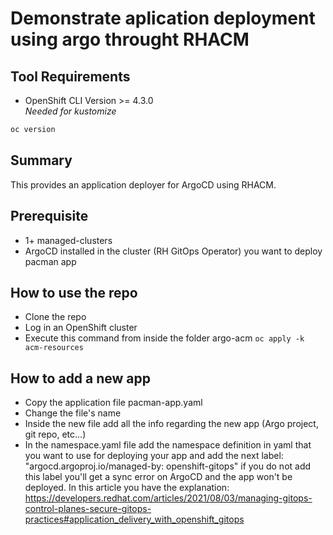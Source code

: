 # Demonstrate aplication deployment using argo throught RHACM
## Tool Requirements
- OpenShift CLI Version >= 4.3.0<br>_Needed for kustomize_
```bash
oc version
```

## Summary
This provides an application deployer for ArgoCD using RHACM. 

## Prerequisite
- 1+ managed-clusters
- ArgoCD installed in the cluster (RH GitOps Operator) you want to deploy pacman app

## How to use the repo
- Clone the repo 
- Log in an OpenShift cluster
- Execute this command from inside the folder argo-acm ```oc apply -k acm-resources```

## How to add a new app
- Copy the application file pacman-app.yaml
- Change the file's name
- Inside the new file add all the info regarding the new app (Argo project, git repo, etc...)
- In the namespace.yaml file add the namespace definition in yaml that you want to use for deploying your app and add the next label: "argocd.argoproj.io/managed-by: openshift-gitops" if you do not add this label you'll get a sync error on ArgoCD and the app won't be deployed. In this article you have the explanation: https://developers.redhat.com/articles/2021/08/03/managing-gitops-control-planes-secure-gitops-practices#application_delivery_with_openshift_gitops
